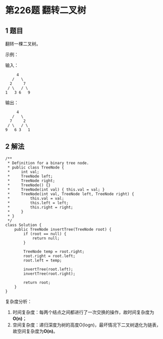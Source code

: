 # 第226题 翻转二叉树

## 1 题目

翻转一棵二叉树。

示例：

输入：

         4
       /   \
      2     7
     / \   / \
    1   3 6   9
输出：

```
     4
   /   \
  7     2
 / \   / \
9   6 3   1
```

## 2 解法

```
/**
 * Definition for a binary tree node.
 * public class TreeNode {
 *     int val;
 *     TreeNode left;
 *     TreeNode right;
 *     TreeNode() {}
 *     TreeNode(int val) { this.val = val; }
 *     TreeNode(int val, TreeNode left, TreeNode right) {
 *         this.val = val;
 *         this.left = left;
 *         this.right = right;
 *     }
 * }
 */
class Solution {
    public TreeNode invertTree(TreeNode root) {
        if (root == null) {
            return null;
        }

        TreeNode temp = root.right;
        root.right = root.left;
        root.left = temp;

        invertTree(root.left);
        invertTree(root.right);

        return root;
    }
}
```

复杂度分析：

1. 时间复杂度：每两个结点之间都进行了一次交换的操作，故时间复杂度为**O(n)**；
2. 空间复杂度：递归深度为树的高度O(logn)，最坏情况下二叉树退化为链表，故空间复杂度为**O(n)**。

